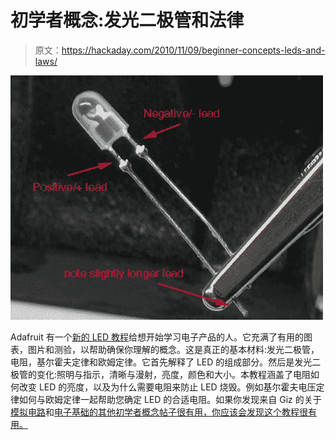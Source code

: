 # 初学者概念:发光二极管和法律

> 原文：<https://hackaday.com/2010/11/09/beginner-concepts-leds-and-laws/>

![](img/a857a238f0cec7b819648cacb8bc4df0.png "leddetail_t")

Adafruit 有一个[新的 LED 教程](http://www.ladyada.net/learn/arduino/LEDs.html)给想开始学习电子产品的人。它充满了有用的图表，图片和测验，以帮助确保你理解的概念。这是真正的基本材料:发光二极管，电阻，基尔霍夫定律和欧姆定律。它首先解释了 LED 的组成部分。然后是发光二极管的变化:照明与指示，清晰与漫射，亮度，颜色和大小。本教程涵盖了电阻如何改变 LED 的亮度，以及为什么需要电阻来防止 LED 烧毁。例如基尔霍夫电压定律如何与欧姆定律一起帮助您确定 LED 的合适电阻。如果你发现来自 Giz 的关于[模拟电路](http://hackaday.com/2010/08/28/beginner-concepts-analog-circuits/)和[电子基础的其他初学者概念帖子很有用，你应该会发现这个教程很有用。](http://hackaday.com/2010/10/30/beginner-concepts-electronics-basics-from-the-giz/)